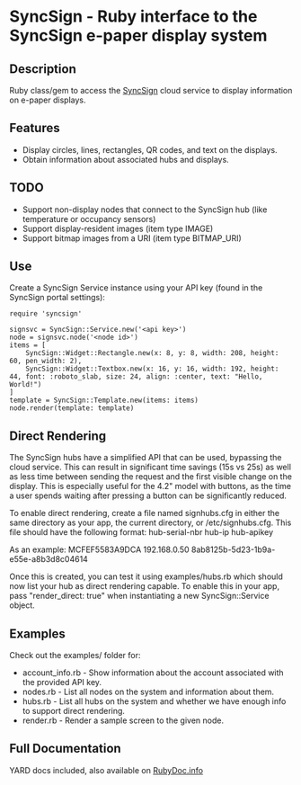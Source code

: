 # SyncSign - Ruby interface to the SyncSign e-paper display system

## Description

Ruby class/gem to access the [SyncSign](http://sync-sign.com) cloud service to display information on e-paper displays.

## Features
 * Display circles, lines, rectangles, QR codes, and text on the displays.
 * Obtain information about associated hubs and displays.

## TODO
 * Support non-display nodes that connect to the SyncSign hub (like temperature or occupancy sensors)
 * Support display-resident images (item type IMAGE)
 * Support bitmap images from a URI (item type BITMAP\_URI)

## Use

Create a SyncSign Service instance using your API key (found in the SyncSign portal settings):

    require 'syncsign'

    signsvc = SyncSign::Service.new('<api key>')
    node = signsvc.node('<node id>')
    items = [
        SyncSign::Widget::Rectangle.new(x: 8, y: 8, width: 208, height: 60, pen_width: 2),
        SyncSign::Widget::Textbox.new(x: 16, y: 16, width: 192, height: 44, font: :roboto_slab, size: 24, align: :center, text: "Hello, World!")
    ]
    template = SyncSign::Template.new(items: items)
    node.render(template: template)

## Direct Rendering
The SyncSign hubs have a simplified API that can be used, bypassing the cloud service. This can result in significant time savings (15s vs 25s) as well as less time between sending the request and the first visible change on the display. This is especially useful for the 4.2" model with buttons, as the time a user spends waiting after pressing a button can be significantly reduced.

To enable direct rendering, create a file named signhubs.cfg in either the same directory as your app, the current directory, or /etc/signhubs.cfg. This file should have the following format:
hub-serial-nbr  hub-ip  hub-apikey

As an example:
MCFEF5583A9DCA  192.168.0.50  8ab8125b-5d23-1b9a-e55e-a8b3d8c04614

Once this is created, you can test it using examples/hubs.rb which should now list your hub as direct rendering capable. To enable this in your app, pass "render\_direct: true" when instantiating a new SyncSign::Service object.


## Examples

Check out the examples/ folder for:
 * account\_info.rb - Show information about the account associated with the provided API key.
 * nodes.rb - List all nodes on the system and information about them.
 * hubs.rb - List all hubs on the system and whether we have enough info to support direct rendering.
 * render.rb - Render a sample screen to the given node.

## Full Documentation
YARD docs included, also available on [RubyDoc.info](https://www.rubydoc.info/github/sarahemm/ruby-syncsign/master)
